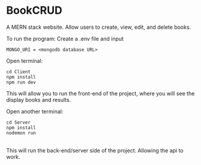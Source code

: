 # BookCRUD <br>

A MERN stack website. Allow users to create, view, edit, and delete books.<br>


To run the program:
Create a .env file and input 
```
MONGO_URI = <mongodb database URL>
```

Open terminal:
```
cd Client 
npm install 
npm run dev 
```

This will allow you to run the front-end of the project, where you will see the display books and results. <br>

Open another terminal:
```
cd Server 
npm install 
nodemon run 
```
<br>
This will run the back-end/server side of the project. Allowing the api to work.


